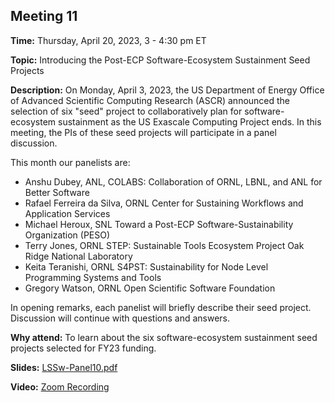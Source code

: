 ## Meeting 11

**Time:** Thursday, April 20, 2023, 3 - 4:30 pm ET

**Topic:** Introducing the Post-ECP Software-Ecosystem Sustainment Seed Projects

**Description:** On Monday, April 3, 2023, the US Department of Energy Office of Advanced Scientific Computing Research (ASCR) announced the selection of six "seed" project to collaboratively plan for software-ecosystem sustainment as the US Exascale Computing Project ends.  In this meeting, the PIs of these seed projects will participate in a panel discussion.  


This month our panelists are:

- Anshu Dubey, ANL,	COLABS: Collaboration of ORNL, LBNL, and ANL for Better Software
- Rafael Ferreira da Silva, ORNL Center for Sustaining Workflows and Application Services
- Michael Heroux, SNL Toward a Post-ECP Software-Sustainability Organization (PESO)	
- Terry Jones, ORNL STEP: Sustainable Tools Ecosystem Project	Oak Ridge National Laboratory
- Keita Teranishi, ORNL S4PST: Sustainability for Node Level Programming Systems and Tools
- Gregory Watson, ORNL Open Scientific Software Foundation

In opening remarks, each panelist will briefly describe their seed project.  Discussion will continue with questions and answers.

**Why attend:** To learn about the six software-ecosystem sustainment seed projects selected for FY23 funding.

**Slides:** [LSSw-Panel10.pdf](files/LSSwMeeting11Panel.pdf)

**Video:** [Zoom Recording]()
